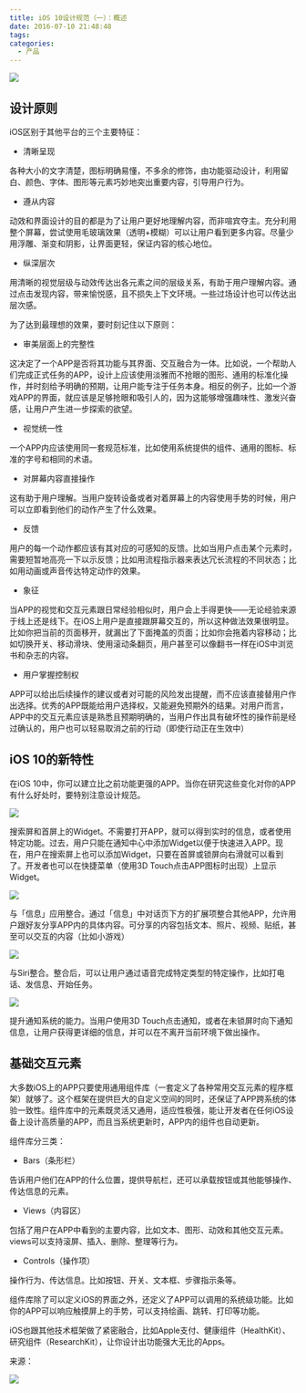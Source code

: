 ```yaml
---
title: iOS 10设计规范（一）：概述
date: 2016-07-10 21:48:48
tags:
categories:
  - 产品
---
```


![](http://pics.naaln.com/blog/2019-01-14-032526.jpg-basicBlog)

## 设计原则

iOS区别于其他平台的三个主要特征：

- 清晰呈现

各种大小的文字清楚，图标明确易懂，不多余的修饰，由功能驱动设计，利用留白、颜色、字体、图形等元素巧妙地突出重要内容，引导用户行为。

- 遵从内容

动效和界面设计的目的都是为了让用户更好地理解内容，而非喧宾夺主。充分利用整个屏幕，尝试使用毛玻璃效果（透明+模糊）可以让用户看到更多内容。尽量少用浮雕、渐变和阴影，让界面更轻，保证内容的核心地位。

- 纵深层次

用清晰的视觉层级与动效传达出各元素之间的层级关系，有助于用户理解内容。通过点击发现内容，带来愉悦感，且不损失上下文环境。一些过场设计也可以传达出层次感。

为了达到最理想的效果，要时刻记住以下原则：

- 审美层面上的完整性

这决定了一个APP是否将其功能与其界面、交互融合为一体。比如说，一个帮助人们完成正式任务的APP，设计上应该使用淡雅而不抢眼的图形、通用的标准化操作，并时刻给予明确的预期，让用户能专注于任务本身。相反的例子，比如一个游戏APP的界面，就应该是足够抢眼和吸引人的，因为这能够增强趣味性、激发兴奋感，让用户产生进一步探索的欲望。

- 视觉统一性

一个APP内应该使用同一套规范标准，比如使用系统提供的组件、通用的图标、标准的字号和相同的术语。

- 对屏幕内容直接操作

这有助于用户理解。当用户旋转设备或者对着屏幕上的内容使用手势的时候，用户可以立即看到他们的动作产生了什么效果。

- 反馈

用户的每一个动作都应该有其对应的可感知的反馈。比如当用户点击某个元素时，需要短暂地高亮一下以示反馈；比如用流程指示器来表达冗长流程的不同状态；比如用动画或声音传达特定动作的效果。

- 象征

当APP的视觉和交互元素跟日常经验相似时，用户会上手得更快——无论经验来源于线上还是线下。在iOS上用户是直接跟屏幕交互的，所以这种做法效果很明显。比如你把当前的页面移开，就漏出了下面掩盖的页面；比如你会拖着内容移动；比如切换开关、移动滑块、使用滚动条翻页，用户甚至可以像翻书一样在iOS中浏览书和杂志的内容。

- 用户掌握控制权

APP可以给出后续操作的建议或者对可能的风险发出提醒，而不应该直接替用户作出选择。优秀的APP既能给用户选择权，又能避免预期外的结果。对用户而言，APP中的交互元素应该是熟悉且预期明确的，当用户作出具有破坏性的操作前是经过确认的，用户也可以轻易取消之前的行动（即使行动正在生效中）

## iOS 10的新特性

在iOS 10中，你可以建立比之前功能更强的APP。当你在研究这些变化对你的APP有什么好处时，要特别注意设计规范。

![](http://pics.naaln.com/blog/2019-01-14-032527.jpg-basicBlog)

搜索屏和首屏上的Widget。不需要打开APP，就可以得到实时的信息，或者使用特定功能。过去，用户只能在通知中心中添加Widget以便于快速进入APP。现在，用户在搜索屏上也可以添加Widget，只要在首屏或锁屏向右滑就可以看到了。开发者也可以在快捷菜单（使用3D Touch点击APP图标时出现）上显示Widget。

![](http://pics.naaln.com/blog/2019-01-14-032528.jpg-basicBlog)

与「信息」应用整合。通过「信息」中对话页下方的扩展项整合其他APP，允许用户跟好友分享APP内的具体内容。可分享的内容包括文本、照片、视频、贴纸，甚至可以交互的内容（比如小游戏）

![](http://pics.naaln.com/blog/2019-01-14-032530.jpg-basicBlog)

与Siri整合。整合后，可以让用户通过语音完成特定类型的特定操作，比如打电话、发信息、开始任务。

![](http://pics.naaln.com/blog/2019-01-14-032532.jpg-basicBlog)

提升通知系统的能力。当用户使用3D Touch点击通知，或者在未锁屏时向下通知信息，让用户获得更详细的信息，并可以在不离开当前环境下做出操作。

## 基础交互元素

大多数iOS上的APP只要使用通用组件库（一套定义了各种常用交互元素的程序框架）就够了。这个框架在提供巨大的自定义空间的同时，还保证了APP跨系统的体验一致性。组件库中的元素既灵活又通用，适应性极强，能让开发者在任何iOS设备上设计高质量的APP，而且当系统更新时，APP内的组件也自动更新。

组件库分三类：

- Bars（条形栏）

告诉用户他们在APP的什么位置，提供导航栏，还可以承载按钮或其他能够操作、传达信息的元素。

- Views（内容区）

包括了用户在APP中看到的主要内容，比如文本、图形、动效和其他交互元素。views可以支持滚屏、插入、删除、整理等行为。

- Controls（操作项）

操作行为、传达信息。比如按钮、开关、文本框、步骤指示条等。

组件库除了可以定义iOS的界面之外，还定义了APP可以调用的系统级功能。比如你的APP可以响应触摸屏上的手势，可以支持绘画、跳转、打印等功能。

iOS也跟其他技术框架做了紧密融合，比如Apple支付、健康组件（HealthKit）、研究组件（ResearchKit），让你设计出功能强大无比的Apps。

来源：

![](http://pics.naaln.com/blog/2019-01-14-032533.jpg-basicBlog)